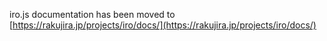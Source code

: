 iro.js documentation has been moved to [https://rakujira.jp/projects/iro/docs/](https://rakujira.jp/projects/iro/docs/)
